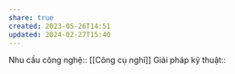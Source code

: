 ```yaml
---
share: true
created: 2023-05-26T14:51
updated: 2024-02-27T15:40
---
```

Nhu cầu công nghệ:: [[Công cụ nghĩ]]
Giải pháp kỹ thuật::